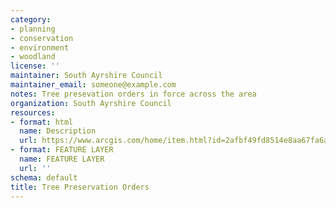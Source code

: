 ```yaml
---
category:
- planning
- conservation
- environment
- woodland
license: ''
maintainer: South Ayrshire Council
maintainer_email: someone@example.com
notes: Tree presevation orders in force across the area
organization: South Ayrshire Council
resources:
- format: html
  name: Description
  url: https://www.arcgis.com/home/item.html?id=2afbf49fd8514e8aa67fa6a6eceeaf86
- format: FEATURE LAYER
  name: FEATURE LAYER
  url: ''
schema: default
title: Tree Preservation Orders
---
```

